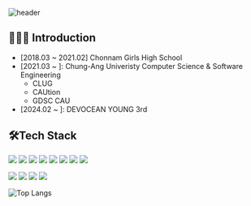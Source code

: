 ![header](https://capsule-render.vercel.app/api?type=waving&color=auto&height=200&section=header&text=🌱%20YeoJin%20GitHub%20🌱&fontSize=40&animation=fadeIn&fontAlignY=38&descAlignY=51&descAlign=62) 

## 🙋🏻‍♀️ Introduction
+ [2018.03 ~ 2021.02] Chonnam Girls High School
+ [2021.03 ~ ]: Chung-Ang Univeristy Computer Science & Software Engineering
  * CLUG
  * CAUtion
  * GDSC CAU
 + [2024.02 ~ ]: DEVOCEAN YOUNG 3rd
  
<div>
  <p> </p>
</div>

## 🛠️Tech Stack
<div>
  <img src="https://img.shields.io/badge/C-A8B9CC?style=flat&logo=C&logoColor=white"/>
  <img src="https://img.shields.io/badge/C++-00599C?style=flat&logo=C++&logoColor=white"/>
  <img src="https://img.shields.io/badge/JAVA-A8B9CC?style=flat&logo=JAVA&logoColor=white"/>
  <img src="https://img.shields.io/badge/Python-3776AB?style=flat&logo=Python&logoColor=white"/>
  <img src="https://img.shields.io/badge/JavaScript-F7DF1E?style=flat&logo=JavaScript&logoColor=white"/>
  <img src="https://img.shields.io/badge/TypeScript-3178C6?style=flat&logo=TypeScript&logoColor=white"/>
  <img src="https://img.shields.io/badge/Swift-F05138?style=flat&logo=Swift&logoColor=white"/>
   <img src="https://img.shields.io/badge/php-777BB4?style=flat&logo=php&logoColor=white"/>
</div>
<div>
  <p> </p>
</div>
<div>
  <img src="https://img.shields.io/badge/MySQL-4479A1?style=flat&logo=MySQL&logoColor=white"/>
  <img src="https://img.shields.io/badge/Node.js-339933?style=flat&logo=Node.js&logoColor=white"/>
  <img src="https://img.shields.io/badge/Next.js-000000?style=flat&logo=Next.js&logoColor=white"/>
  <img src="https://img.shields.io/badge/React-61DAFB?style=flat&logo=React&logoColor=white"/>
</div>

<div>
  <p> </p>
</div>


![Top Langs](https://github-readme-stats.vercel.app/api/top-langs/?username=LUCETE012&layout=compact)
